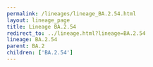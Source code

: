 ```yaml
---
permalink: /lineages/lineage_BA.2.54.html
layout: lineage_page
title: Lineage BA.2.54
redirect_to: ../lineage.html?lineage=BA.2.54
lineage: BA.2.54
parent: BA.2
children: ['BA.2.54']
---
```

